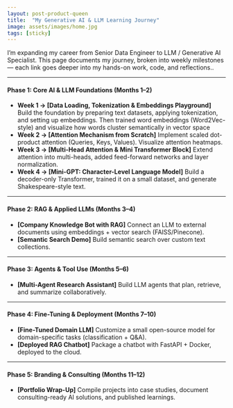 ```yaml
---
layout: post-product-queen
title:  "My Generative AI & LLM Learning Journey"
image: assets/images/home.jpg
tags: [sticky]
---
```


<p>
I’m expanding my career from Senior Data Engineer to LLM / Generative AI Specialist.
This page documents my journey, broken into weekly milestones — each link goes deeper into my hands-on work, code, and reflections..
</p>

---

#### Phase 1: Core AI & LLM Foundations (Months 1–2)

- **Week 1 → [Data Loading, Tokenization & Embeddings Playground]**
  Build the foundation by preparing text datasets, applying tokenization, and setting up embeddings. Then trained word embeddings (Word2Vec-style) and visualize how words cluster semantically in vector space
- **Week 2 → [Attention Mechanism from Scratch]**
  Implement scaled dot-product attention (Queries, Keys, Values). Visualize attention heatmaps.
- **Week 3 → [Multi-Head Attention & Mini Transformer Block]**
  Extend attention into multi-heads, added feed-forward networks and layer normalization.
- **Week 4 → [Mini-GPT: Character-Level Language Model]**
  Build a decoder-only Transformer, trained it on a small dataset, and generate Shakespeare-style text.

---

#### Phase 2: RAG & Applied LLMs (Months 3–4)

- **[Company Knowledge Bot with RAG]**
  Connect an LLM to external documents using embeddings + vector search (FAISS/Pinecone).
- **[Semantic Search Demo]**
  Build semantic search over custom text collections.

---

#### Phase 3: Agents & Tool Use (Months 5–6)

- **[Multi-Agent Research Assistant]**
  Build LLM agents that plan, retrieve, and summarize collaboratively.

---

#### Phase 4: Fine-Tuning & Deployment (Months 7–10)

- **[Fine-Tuned Domain LLM]**
  Customize a small open-source model for domain-specific tasks (classification + Q&A).
- **[Deployed RAG Chatbot]**
  Package a chatbot with FastAPI + Docker, deployed to the cloud.

---

#### Phase 5: Branding & Consulting (Months 11–12)

- **[Portfolio Wrap-Up]**
  Compile projects into case studies, document consulting-ready AI solutions, and published learnings.

